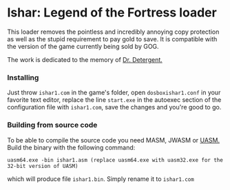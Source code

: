 # Ishar: Legend of the Fortress loader
This loader removes the pointless and incredibly annoying copy protection as well as the stupid requirement to pay gold to save. It is compatible with the version of the game currently being sold by GOG. 

The work is dedicated to the memory of [Dr. Detergent.](https://8bitlegends.com/dr-detergent/)

### Installing
Just throw `ishar1.com` in the game's folder, open `dosboxishar1.conf` in your favorite text editor, replace the line `start.exe` in the autoexec section of the configuration file with `ishar1.com`, save the changes and you're good to go.

### Building from source code
To be able to compile the source code you need MASM, JWASM or [UASM.](http://www.terraspace.co.uk/uasm.html) Build the binary with the following command:

    uasm64.exe -bin ishar1.asm (replace uasm64.exe with uasm32.exe for the 32-bit version of UASM)

which will produce file `ishar1.bin`. Simply rename it to `ishar1.com`
